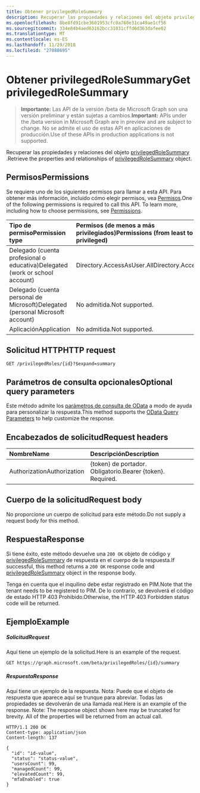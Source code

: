 ```yaml
---
title: Obtener privilegedRoleSummary
description: Recuperar las propiedades y relaciones del objeto privilegedRoleSummary.
ms.openlocfilehash: 8be8fd91cbe3601953cfc0a760e31ca49ae1cf56
ms.sourcegitcommit: 334e84b4aed63162bcc31831cffd6d363dafee02
ms.translationtype: MT
ms.contentlocale: es-ES
ms.lasthandoff: 11/29/2018
ms.locfileid: "27088695"
---
```

# <a name="get-privilegedrolesummary"></a><span data-ttu-id="f943e-103">Obtener privilegedRoleSummary</span><span class="sxs-lookup"><span data-stu-id="f943e-103">Get privilegedRoleSummary</span></span>

> <span data-ttu-id="f943e-104">**Importante:** Las API de la versión /beta de Microsoft Graph son una versión preliminar y están sujetas a cambios.</span><span class="sxs-lookup"><span data-stu-id="f943e-104">**Important:** APIs under the /beta version in Microsoft Graph are in preview and are subject to change.</span></span> <span data-ttu-id="f943e-105">No se admite el uso de estas API en aplicaciones de producción.</span><span class="sxs-lookup"><span data-stu-id="f943e-105">Use of these APIs in production applications is not supported.</span></span>

<span data-ttu-id="f943e-106">Recuperar las propiedades y relaciones del objeto [privilegedRoleSummary](../resources/privilegedrolesummary.md) .</span><span class="sxs-lookup"><span data-stu-id="f943e-106">Retrieve the properties and relationships of [privilegedRoleSummary](../resources/privilegedrolesummary.md) object.</span></span>
## <a name="permissions"></a><span data-ttu-id="f943e-107">Permisos</span><span class="sxs-lookup"><span data-stu-id="f943e-107">Permissions</span></span>
<span data-ttu-id="f943e-p102">Se requiere uno de los siguientes permisos para llamar a esta API. Para obtener más información, incluido cómo elegir permisos, vea [Permisos](/graph/permissions-reference).</span><span class="sxs-lookup"><span data-stu-id="f943e-p102">One of the following permissions is required to call this API. To learn more, including how to choose permissions, see [Permissions](/graph/permissions-reference).</span></span>


|<span data-ttu-id="f943e-110">Tipo de permiso</span><span class="sxs-lookup"><span data-stu-id="f943e-110">Permission type</span></span>      | <span data-ttu-id="f943e-111">Permisos (de menos a más privilegiados)</span><span class="sxs-lookup"><span data-stu-id="f943e-111">Permissions (from least to most privileged)</span></span>              |
|:--------------------|:---------------------------------------------------------|
|<span data-ttu-id="f943e-112">Delegado (cuenta profesional o educativa)</span><span class="sxs-lookup"><span data-stu-id="f943e-112">Delegated (work or school account)</span></span> | <span data-ttu-id="f943e-113">Directory.AccessAsUser.All</span><span class="sxs-lookup"><span data-stu-id="f943e-113">Directory.AccessAsUser.All</span></span>    |
|<span data-ttu-id="f943e-114">Delegado (cuenta personal de Microsoft)</span><span class="sxs-lookup"><span data-stu-id="f943e-114">Delegated (personal Microsoft account)</span></span> | <span data-ttu-id="f943e-115">No admitida.</span><span class="sxs-lookup"><span data-stu-id="f943e-115">Not supported.</span></span>    |
|<span data-ttu-id="f943e-116">Aplicación</span><span class="sxs-lookup"><span data-stu-id="f943e-116">Application</span></span> | <span data-ttu-id="f943e-117">No admitida.</span><span class="sxs-lookup"><span data-stu-id="f943e-117">Not supported.</span></span> |

## <a name="http-request"></a><span data-ttu-id="f943e-118">Solicitud HTTP</span><span class="sxs-lookup"><span data-stu-id="f943e-118">HTTP request</span></span>
<!-- { "blockType": "ignored" } -->
```http
GET /privilegedRoles/{id}?$expand=summary
```
## <a name="optional-query-parameters"></a><span data-ttu-id="f943e-119">Parámetros de consulta opcionales</span><span class="sxs-lookup"><span data-stu-id="f943e-119">Optional query parameters</span></span>
<span data-ttu-id="f943e-120">Este método admite los [parámetros de consulta de OData](https://developer.microsoft.com/graph/docs/concepts/query_parameters) a modo de ayuda para personalizar la respuesta.</span><span class="sxs-lookup"><span data-stu-id="f943e-120">This method supports the [OData Query Parameters](https://developer.microsoft.com/graph/docs/concepts/query_parameters) to help customize the response.</span></span>

## <a name="request-headers"></a><span data-ttu-id="f943e-121">Encabezados de solicitud</span><span class="sxs-lookup"><span data-stu-id="f943e-121">Request headers</span></span>
| <span data-ttu-id="f943e-122">Nombre</span><span class="sxs-lookup"><span data-stu-id="f943e-122">Name</span></span>      |<span data-ttu-id="f943e-123">Descripción</span><span class="sxs-lookup"><span data-stu-id="f943e-123">Description</span></span>|
|:----------|:----------|
| <span data-ttu-id="f943e-124">Authorization</span><span class="sxs-lookup"><span data-stu-id="f943e-124">Authorization</span></span>  | <span data-ttu-id="f943e-p103">{token} de portador. Obligatorio.</span><span class="sxs-lookup"><span data-stu-id="f943e-p103">Bearer {token}. Required.</span></span> |

## <a name="request-body"></a><span data-ttu-id="f943e-127">Cuerpo de la solicitud</span><span class="sxs-lookup"><span data-stu-id="f943e-127">Request body</span></span>
<span data-ttu-id="f943e-128">No proporcione un cuerpo de solicitud para este método.</span><span class="sxs-lookup"><span data-stu-id="f943e-128">Do not supply a request body for this method.</span></span>

## <a name="response"></a><span data-ttu-id="f943e-129">Respuesta</span><span class="sxs-lookup"><span data-stu-id="f943e-129">Response</span></span>

<span data-ttu-id="f943e-130">Si tiene éxito, este método devuelve una `200 OK` objeto de código y [privilegedRoleSummary](../resources/privilegedrolesummary.md) de respuesta en el cuerpo de la respuesta.</span><span class="sxs-lookup"><span data-stu-id="f943e-130">If successful, this method returns a `200 OK` response code and [privilegedRoleSummary](../resources/privilegedrolesummary.md) object in the response body.</span></span>

<span data-ttu-id="f943e-131">Tenga en cuenta que el inquilino debe estar registrado en PIM.</span><span class="sxs-lookup"><span data-stu-id="f943e-131">Note that the tenant needs to be registered to PIM.</span></span> <span data-ttu-id="f943e-132">De lo contrario, se devolverá el código de estado HTTP 403 Prohibido.</span><span class="sxs-lookup"><span data-stu-id="f943e-132">Otherwise, the HTTP 403 Forbidden status code will be returned.</span></span>
## <a name="example"></a><span data-ttu-id="f943e-133">Ejemplo</span><span class="sxs-lookup"><span data-stu-id="f943e-133">Example</span></span>
##### <a name="request"></a><span data-ttu-id="f943e-134">Solicitud</span><span class="sxs-lookup"><span data-stu-id="f943e-134">Request</span></span>
<span data-ttu-id="f943e-135">Aquí tiene un ejemplo de la solicitud.</span><span class="sxs-lookup"><span data-stu-id="f943e-135">Here is an example of the request.</span></span>
<!-- {
  "blockType": "request",
  "name": "get_privilegedrolesummary"
}-->
```http
GET https://graph.microsoft.com/beta/privilegedRoles/{id}/summary
```
##### <a name="response"></a><span data-ttu-id="f943e-136">Respuesta</span><span class="sxs-lookup"><span data-stu-id="f943e-136">Response</span></span>
<span data-ttu-id="f943e-p105">Aquí tiene un ejemplo de la respuesta. Nota: Puede que el objeto de respuesta que aparece aquí se trunque para abreviar. Todas las propiedades se devolverán de una llamada real.</span><span class="sxs-lookup"><span data-stu-id="f943e-p105">Here is an example of the response. Note: The response object shown here may be truncated for brevity. All of the properties will be returned from an actual call.</span></span>
<!-- {
  "blockType": "response",
  "truncated": true,
  "@odata.type": "microsoft.graph.privilegedRoleSummary"
} -->
```http
HTTP/1.1 200 OK
Content-type: application/json
Content-length: 137

{
  "id": "id-value",
  "status": "status-value",
  "usersCount": 99,
  "managedCount": 99,
  "elevatedCount": 99,
  "mfaEnabled": true
}
```

<!-- uuid: 8fcb5dbc-d5aa-4681-8e31-b001d5168d79
2015-10-25 14:57:30 UTC -->
<!-- {
  "type": "#page.annotation",
  "description": "Get privilegedRoleSummary",
  "keywords": "",
  "section": "documentation",
  "tocPath": ""
}-->